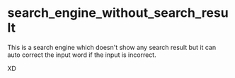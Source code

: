 # search_engine_without_search_result

This is a search engine which doesn't show any search result but it can auto correct the input word if the input is incorrect.

XD
